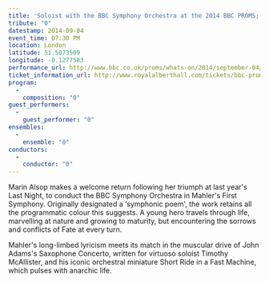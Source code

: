 ```yaml
---
title: 'Soloist with the BBC Symphony Orchestra at the 2014 BBC PROMS; John Adams' Saxophone Concerto'
tribute: "0"
datestamp: 2014-09-04
event_time: 07:30 PM
location: London
latitude: 51.5073509
longitude: -0.1277583
performance_url: http://www.bbc.co.uk/proms/whats-on/2014/september-04/15098
ticket_information_url: http://www.royalalberthall.com/tickets/bbc-proms/prom63/default.aspx
program: 
  -
    composition: "0"
guest_performers: 
  -
    guest_performer: "0"
ensembles: 
  -
    ensemble: "0"
conductors: 
  -
    conductor: "0"
---
```

Marin Alsop makes a welcome return following her triumph at last year's Last Night, to conduct the BBC Symphony Orchestra in Mahler's First Symphony. Originally designated a &#8216;symphonic poem', the work retains all the programmatic colour this suggests. A young hero travels through life, marvelling at nature and growing to maturity, but encountering the sorrows and conflicts of Fate at every turn.

Mahler's long-limbed lyricism meets its match in the muscular drive of John Adams's Saxophone Concerto, written for virtuoso soloist Timothy McAllister, and his iconic orchestral miniature Short Ride in a Fast Machine, which pulses with anarchic life.
